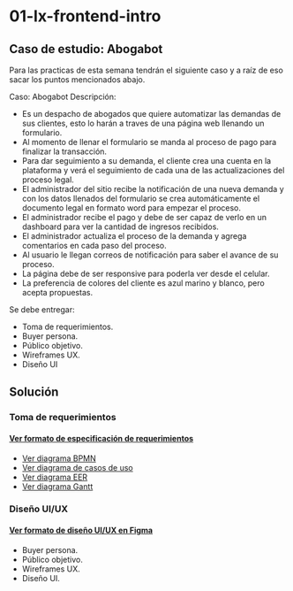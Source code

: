 # 01-lx-frontend-intro

## Caso de estudio: Abogabot

Para las practicas de esta semana tendrán el siguiente caso y a raíz de eso sacar los puntos mencionados abajo.

Caso: Abogabot Descripción:

- Es un despacho de abogados que quiere automatizar las demandas de sus clientes, esto lo harán a traves de una página web llenando un formulario.
- Al momento de llenar el formulario se manda al proceso de pago para finalizar la transacción.
- Para dar seguimiento a su demanda, el cliente crea una cuenta en la plataforma y verá el seguimiento de cada una de las actualizaciones del proceso legal.
- El administrador del sitio recibe la notificación de una nueva demanda y con los datos llenados del formulario se crea automáticamente el documento legal en formato word para empezar el proceso.
- El administrador recibe el pago y debe de ser capaz de verlo en un dashboard para ver la cantidad de ingresos recibidos.
- El administrador actualiza el proceso de la demanda y agrega comentarios en cada paso del proceso.
- Al usuario le llegan correos de notificación para saber el avance de su proceso.
- La página debe de ser responsive para poderla ver desde el celular.
- La preferencia de colores del cliente es azul marino y blanco, pero acepta propuestas.

Se debe entregar:

- Toma de requerimientos.
- Buyer persona.
- Público objetivo.
- Wireframes UX.
- Diseño UI

## Solución

### Toma de requerimientos

#### [Ver formato de especificación de requerimientos](./files/1.Requirements.pdf)

- [Ver diagrama BPMN](./files/Diagrams/BPMN-Abogabot.pdf)
- [Ver diagrama de casos de uso](./files/Diagrams/CasosDeUso-Abogabot.png)
- [Ver diagrama EER](./files/Diagrams/EER-Abogabot.png)
- [Ver diagrama Gantt](./files/Diagrams/Gantt-Abogabot.pdf)

### Diseño UI/UX

#### [Ver formato de diseño UI/UX en Figma](https://www.figma.com/file/Mkx9auwfUkc71swFxI1GHh/Figma-Basics?node-id=0%3A286)

- Buyer persona.
- Público objetivo.
- Wireframes UX.
- Diseño UI.
